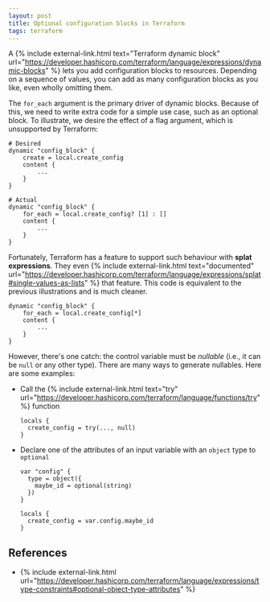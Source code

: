 ```yaml
---
layout: post
title: Optional configuration blocks in Terraform 
tags: terraform
---
```


A {% include external-link.html text="Terraform dynamic block" url="https://developer.hashicorp.com/terraform/language/expressions/dynamic-blocks" %}
lets you add configuration blocks to resources. Depending on a sequence of values, you can add as many
configuration blocks as you like, even wholly omitting them.

The `for_each` argument is the primary driver of dynamic blocks. Because of this, we need to write extra code for a
simple use case, such as an optional block. To illustrate, we desire the effect of a flag argument, which is
unsupported by Terraform:

```hcl
# Desired
dynamic "config_block" {
    create = local.create_config
    content {
        ...
    }
}

# Actual
dynamic "config_block" {
    for_each = local.create_config? [1] : []
    content {
        ...
    }
}
```

Fortunately, Terraform has a feature to support such behaviour with **splat expressions**. They even
{% include external-link.html text="documented" url="https://developer.hashicorp.com/terraform/language/expressions/splat#single-values-as-lists" %}
that feature. This code is equivalent to the previous illustrations and is much cleaner.

```hcl
dynamic "config_block" {
    for_each = local.create_config[*]
    content {
        ...
    }
}
```

However, there's one catch: the control variable must be _nullable_ (i.e., it can be `null` or any other type).
There are many ways to generate nullables. Here are some examples:

- Call the {% include external-link.html text="try" url="https://developer.hashicorp.com/terraform/language/functions/try" %} function

  ```hcl
  locals {
    create_config = try(..., null)
  }
  ```

- Declare one of the attributes of an input variable with an `object` type to `optional`

  ```hcl
  var "config" {
    type = object({
      maybe_id = optional(string)
    })
  }

  locals {
    create_config = var.config.maybe_id
  }
  ```

## References

- {% include external-link.html url="https://developer.hashicorp.com/terraform/language/expressions/type-constraints#optional-object-type-attributes" %}
